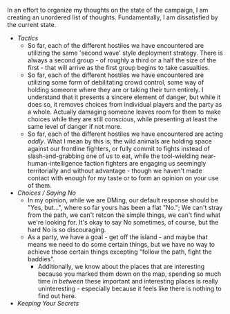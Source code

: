 In an effort to organize my thoughts on the state of the campaign, I am creating an unordered list of thoughts. Fundamentally, I am dissatisfied by the current state.

- *Tactics*
	- So far, each of the different hostiles we have encountered are utilizing the same 'second wave' style deployment strategy. There is always a second group - of roughly a third or a half the size of the first - that will arrive as the first group begins to take casualties.
	- So far, each of the different hostiles we have encountered are utilizing some form of debilitating crowd control, some way of holding someone where they are or taking their turn entirely. I understand that it presents a sincere element of danger, but while it does so, it removes choices from individual players and the party as a whole. Actually damaging someone leaves room for them to make choices while they are still conscious, while presenting at least the same level of danger if not more. 
	- So far, each of the different hostiles we have encountered are acting *oddly*. What I mean by this is; the wild animals are holding space against our frontline fighters, or fully commit to fights instead of slash-and-grabbing one of us to eat, while the tool-wielding near-human-intelligence faction fighters are engaging us seemingly territorially and without advantage - though we haven't made contact with enough for my taste or to form an opinion on your use of them.
- *Choices / Saying No*
	- In my opinion, while we are DMing, our default response should be "Yes, but...", where so far yours has been a flat "No."; We can't stray from the path, we can't retcon the simple things, we can't find what we're looking for. It's okay to say No sometimes, of course, but the hard No is so discouraging.
	- As a party, we have a goal - get off the island - and maybe that means we need to do some certain things, but we have no way to achieve those certain things excepting "follow the path, fight the baddies".
		- Additionally, we know about the places that are interesting because you marked them down on the map, spending so much time *in between* these important and interesting places is really uninteresting - especially because it feels like there is nothing to find out here.
- *Keeping Your Secrets*